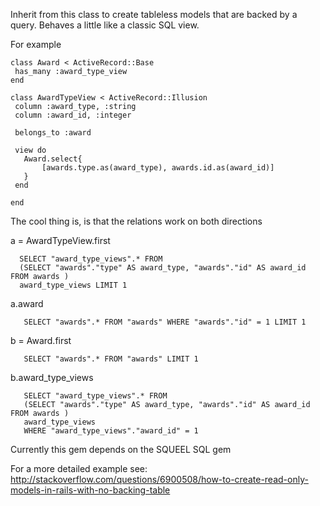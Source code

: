 Inherit from this class to create tableless models that are backed by a query. Behaves
a little like a classic SQL view.

For example

    class Award < ActiveRecord::Base
     has_many :award_type_view
    end

    class AwardTypeView < ActiveRecord::Illusion
     column :award_type, :string
     column :award_id, :integer

     belongs_to :award

     view do
       Award.select{
           [awards.type.as(award_type), awards.id.as(award_id)]
       }
     end

    end

The cool thing is, is that the relations work on both directions

a = AwardTypeView.first

      SELECT "award_type_views".* FROM 
      (SELECT "awards"."type" AS award_type, "awards"."id" AS award_id FROM awards ) 
      award_type_views LIMIT 1

a.award

       SELECT "awards".* FROM "awards" WHERE "awards"."id" = 1 LIMIT 1

b = Award.first

       SELECT "awards".* FROM "awards" LIMIT 1

b.award_type_views

       SELECT "award_type_views".* FROM 
       (SELECT "awards"."type" AS award_type, "awards"."id" AS award_id FROM awards ) 
       award_type_views 
       WHERE "award_type_views"."award_id" = 1

Currently this gem depends on the SQUEEL SQL gem

For a more detailed example see: http://stackoverflow.com/questions/6900508/how-to-create-read-only-models-in-rails-with-no-backing-table
